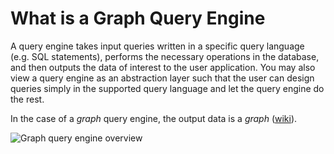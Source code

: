 # What is a Graph Query Engine

A query engine takes input queries written in a specific query language (e.g. SQL statements), performs the necessary operations in the database, and then outputs the data of interest to the user application. You may also view a query engine as an abstraction layer such that the user can design queries simply in the supported query language and let the query engine do the rest.

In the case of a *graph* query engine, the output data is a *graph* ([wiki](https://en.wikipedia.org/wiki/Graph_(abstract_data_type))).

![Graph query engine overview](/img/graph_query_engine_overview.png)
